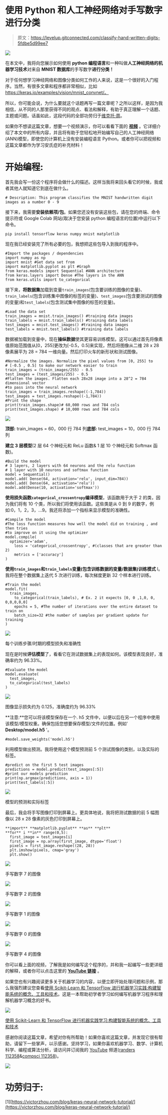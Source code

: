 # 使用 Python 和人工神经网络对手写数字进行分类

> 原文：<https://levelup.gitconnected.com/classify-hand-written-digits-5fdbe5d99ee7>

![](img/87c6133e5e72f41ec88886b421b39d55.png)

在本文中，我将向您展示如何使用 **python 编程语言**和一种叫做**人工神经网络的机器学习技术**对来自 **MNIST 数据库**的手写数字**进行分类！**

对于任何想学习神经网络和图像分类如何工作的人来说，这是一个很好的入门程序。当然，有很多文章和程序都非常相似，比如 https://keras.io/examples/vision/mnist_convnet/。

所以，你可能会说，为什么要就这个话题再写一篇文章呢？之所以这样，是因为我相信，从不同的人那里获得不同的观点、看法和解释，有助于真正理解一个话题、主题或问题。话虽如此，这段代码的全部功劳归于[维克托·周](https://victorzhou.com/)。

如果你不想读这篇文章，想要一个视频演示，你可以看看下面的 [**视频**](https://www.youtube.com/watch?v=kOFUQB7u5Ck) 。它详细介绍了本文中的所有内容，并且将有助于您轻松地开始编写自己的人工神经网络(ANN)模型，即使您的计算机上没有安装编程语言 Python。或者你可以把视频和这篇文章都作为学习安氏症的补充材料！

# 开始编程:

首先我会写一份这个程序将会做什么的描述。这样当我将来回头看它的时候，我或者其他人就知道它到底在做什么。

```
# Description: This program classifies the MNIST handwritten digit images as a number 0 - 9
```

接下来，我需要**安装依赖项/包**。如果您还没有安装这些包，请在您的终端、命令提示符或 Google Colab 网站(取决于您安装 python 编程语言的位置)中运行以下命令。

```
pip install tensorflow keras numpy mnist matplotlib
```

现在我已经安装完了所有必要的包，我想把这些包导入到我的程序中。

```
#Import the packages / dependencies
import numpy as np 
import mnist #Get data set from 
import matplotlib.pyplot as plt #Graph
from keras.models import Sequential #ANN architecture
from keras.layers import Dense #The layers in the ANN
from keras.utils import to_categorical
```

接下来，**将数据集**加载到变量`train_images`(包含要训练的图像的变量)、`train_labels`(包含训练集中图像的标签的变量)、`test_images`(包含要测试的图像的变量)和`test_labels`(包含测试集中图像的标签的变量)。

```
#Load the data set
train_images = mnist.train_images() #training data images
train_labels = mnist.train_labels() #training data labels
test_images = mnist.test_images() #training data images
test_labels = mnist.test_labels() #training data labels
```

数据被加载到变量中，现在**操纵数据**使其更容易训练模型。这可以通过首先将像素值原始范围值从[0，255]更改为[-0.5，0.5]来实现，然后将图像从二维 28 x 28 像素展平为 28 = 784 一维向量。然后打印火车的新形状和测试图像。

```
#Normalize the images. Normalize the pixel values from [0, 255] to
# [-0.5 , 0.5] to make our network easier to train
train_images = (train_images/255) - 0.5
test_images = (test_images/255) - 0.5
#Flatten the images. Flatten each 28x28 image into a 28^2 = 784 dimensional vector 
#to pass into the neural network
train_images = train_images.reshape((-1,784))
test_images = test_images.reshape((-1,784))
#Print the shape 
print(train_images.shape)# 60,000 rows and 784 cols
print(test_images.shape) # 10,000 rows and 784 cols
```

![](img/6f13aed418a1ce9a2c6476566823083d.png)

**顶部:** train_images = 60，000 行 784 列**底部:** test_images = 10，000 行 784 列

**建立 3 层模型**(2 层 64 个神经元和 ReLu 函数& 1 层 10 个神经元和 Softmax 函数)。

```
#Build the model
# 3 layers, 2 layers with 64 neurons and the relu function
# 1 layer with 10 neurons and softmax function
model = Sequential()
model.add( Dense(64, activation='relu', input_dim=784))
model.add( Dense(64, activation='relu'))
model.add(Dense(10, activation='softmax'))
```

**使用损失函数`categorical_crossentropy`编译模型**，该函数用于大于 2 的类，因为我们将有 10 个类，所以我们将使用该函数。这些类是从 0 到 9 的数字，例如:0，1，2，3，…9。我还将添加一个指标来显示模型的准确性。

```
#Compile the model
#The loss function measures how well the model did on training , and then tries 
#to improve on it using the optimizer
model.compile(
  optimizer='adam',
    loss = 'categorical_crossentropy', #(classes that are greater than 2) 
    metrics = ['accuracy']
)
```

**使用`train_images`和`train_labels`变量(包含训练数据的变量/数据集)训练模式** l。我将在整个数据集上迭代 5 次进行训练，每次梯度更新 32 个样本进行训练。

```
#Train the model
model.fit(
  train_images,
    to_categorical(train_labels), # Ex. 2 it expects [0, 0 ,1,0, 0, 0,0,0,0,0]
    epochs = 5, #The number of iterations over the entire dataset to train on
    batch_size=32 #the number of samples per gradient update for training
)
```

![](img/efc1ad8c91b96ab20d062d951255b456.png)

每个训练步骤/时期的模型损失和准确性

现在是时候**评估模型**了，看看它在测试数据集上的表现如何。该模型表现良好，准确率约为 96.33%。

```
#Evaluate the model
model.evaluate(
  test_images, 
  to_categorical(test_labels)
)
```

![](img/208c175250390650803e1d422a739967.png)

图像显示损失约为 0.125，准确度约为 96.33%

**注意:**您可以将该模型保存在一个. h5 文件中，以便以后在另一个程序中使用该模型/模型权重。确保包括您想要保存模型/文件的位置。例如' **Desktop/model.h5** '。

```
#model.save_weights('model.h5')
```

利用模型做出预测。我将使用这个模型预测前 5 个测试图像的类别，以及实际的标签。

```
#predict on the first 5 test images
predictions = model.predict(test_images[:5])
#print our models prediction 
print(np.argmax(predictions, axis = 1))
print(test_labels[:5])
```

![](img/3bdfac4d77e2f2c201b7e600fdb24811.png)

模型的预测和实际标签

最后，我会将手写图像打印到屏幕上。更具体地说，我将把测试数据的前 5 幅图像以 28 x 28 像素的灰色打印到屏幕上。

```
**import** **matplotlib.pyplot** **as** **plt**
**for** i **in** range(0,5):
  first_image = test_images[i]
  first_image = np.array(first_image, dtype='float')
  pixels = first_image.reshape((28, 28))
  plt.imshow(pixels, cmap='gray')
  plt.show()
```

![](img/2431d9855bd86a49e872e4d3dc3a43f7.png)

手写数字 7 的图像

![](img/ad82e84bdc2f9f46a45e324dc42b09f4.png)

手写数字 2 的图像

![](img/ba84b8821449fae82c628816c2a9e85e.png)

手写数字 1 的图像

![](img/0465d3d333b02ca936934a64795b8a4f.png)

手写数字 0 的图像

![](img/570f67b256f75aca1ef5c4e7389d22b6.png)

手写数字 4 的图像

你可以看上面的视频，了解我是如何编写这个程序的，并和我一起编写一些更详细的解释，或者你可以点击这里的 [**YouTube 链接**](https://www.youtube.com/watch?v=kOFUQB7u5Ck) 。

如果您也有兴趣阅读更多关于机器学习的内容，以便立即开始处理问题和示例，那么我强烈建议您查看[使用 Scikit-Learn 和 TensorFlow 进行机器学习实践:构建智能系统的概念、工具和技术](https://www.amazon.com/gp/product/1491962291?ie=UTF8&tag=medium074-20&camp=1789&linkCode=xm2&creativeASIN=1491962291)。这是一本帮助初学者学习如何编写机器学习程序和理解机器学习概念的好书。

[![](img/1c76ef57958bdd4cc146d282c7210ac0.png)](https://www.amazon.com/gp/product/1491962291/ref=as_li_tl?ie=UTF8&tag=medium074-20&camp=1789&creative=9325&linkCode=as2&creativeASIN=1491962291&linkId=b7cc2001f37665b84139089c59ef8571)

[使用 Scikit-Learn 和 TensorFlow 进行机器实践学习:构建智能系统的概念、工具和技术](https://www.amazon.com/gp/product/1491962291?ie=UTF8&tag=medium074-20&camp=1789&linkCode=xm2&creativeASIN=1491962291)

感谢你阅读这篇文章，希望对你有所帮助！如果你喜欢这篇文章，并发现它很有帮助，请留下一些掌声，以示感谢。坚持学习，如果你喜欢机器学习、数学、计算机科学、编程或算法分析，请访问并订阅我的 [YouTube](https://www.youtube.com/channel/UCaV_0qp2NZd319K4_K8Z5SQ) 频道([randers 112358](https://www.youtube.com/channel/UCaV_0qp2NZd319K4_K8Z5SQ)&[compsci 112358](https://www.youtube.com/channel/UCbmb5IoBtHZTpYZCDBOC1CA))。

![](img/2a89248dffd216add5796b8f86401da0.png)

# 功劳归于:

[1][https://victorzhou.com/blog/keras-neural-network-tutorial/](https://victorzhou.com/blog/keras-neural-network-tutorial/)